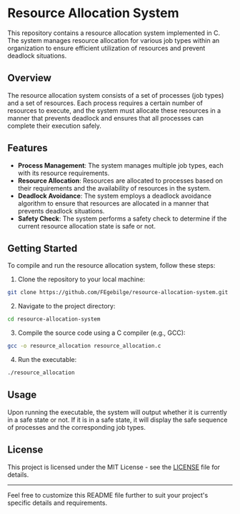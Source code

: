 # Resource Allocation System

This repository contains a resource allocation system implemented in C. The system manages resource allocation for various job types within an organization to ensure efficient utilization of resources and prevent deadlock situations.

## Overview

The resource allocation system consists of a set of processes (job types) and a set of resources. Each process requires a certain number of resources to execute, and the system must allocate these resources in a manner that prevents deadlock and ensures that all processes can complete their execution safely.

## Features

- **Process Management**: The system manages multiple job types, each with its resource requirements.
- **Resource Allocation**: Resources are allocated to processes based on their requirements and the availability of resources in the system.
- **Deadlock Avoidance**: The system employs a deadlock avoidance algorithm to ensure that resources are allocated in a manner that prevents deadlock situations.
- **Safety Check**: The system performs a safety check to determine if the current resource allocation state is safe or not.

## Getting Started

To compile and run the resource allocation system, follow these steps:

1. Clone the repository to your local machine:

```bash
git clone https://github.com/FEgebilge/resource-allocation-system.git
```

2. Navigate to the project directory:

```bash
cd resource-allocation-system
```

3. Compile the source code using a C compiler (e.g., GCC):

```bash
gcc -o resource_allocation resource_allocation.c
```

4. Run the executable:

```bash
./resource_allocation
```

## Usage

Upon running the executable, the system will output whether it is currently in a safe state or not. If it is in a safe state, it will display the safe sequence of processes and the corresponding job types.

## License

This project is licensed under the MIT License - see the [LICENSE](LICENSE) file for details.

---

Feel free to customize this README file further to suit your project's specific details and requirements.
